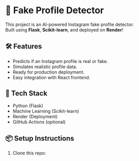 # 🚀 Fake Profile Detector

This project is an AI-powered Instagram fake profile detector.  
Built using **Flask**, **Scikit-learn**, and deployed on **Render**!

## 🛠 Features
- Predicts if an Instagram profile is real or fake.
- Simulates realistic profile data.
- Ready for production deployment.
- Easy integration with React frontend.

## 🚀 Tech Stack
- Python (Flask)
- Machine Learning (Scikit-learn)
- Render (Deployment)
- GitHub Actions (optional)

## 📦 Setup Instructions
1. Clone this repo:

